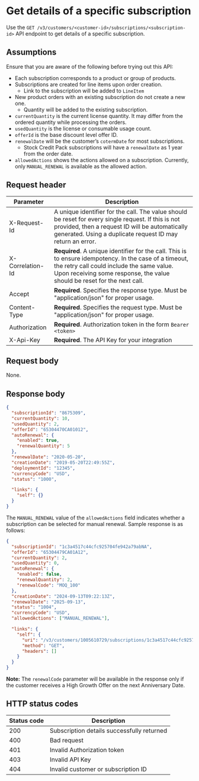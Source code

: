 # Get details of a specific subscription

Use the `GET /v3/customers/<customer-id>/subscriptions/<subscription-id>` API endpoint to get details of a specific subscription.

## Assumptions

Ensure that you are aware of the following before trying out this API:

- Each subscription corresponds to a product or group of products.
- Subscriptions are created for line items upon order creation.
  - Link to the subscription will be added to `LineItem`
- New product orders with an existing subscription do not create a new one.
  - Quantity will be added to the existing subscription.
- `currentQuantity` is the current license quantity. It may differ from the ordered quantity while processing the orders.
- `usedQuantity` is the license or consumable usage count.
- `offerId` is the base discount level offer ID.
- `renewalDate` will be the customer’s `cotermDate` for most subscriptions.
  - Stock Credit Pack subscriptions will have a `renewalDate` as 1 year from the order date.
- `allowedActions` shows the actions allowed on a subscription. Currently, only `MANUAL_RENEWAL` is available as the allowed action.

## Request header

| Parameter        | Description                                                                                                                                                                                                                      |
|------------------|----------------------------------------------------------------------------------------------------------------------------------------------------------------------------------------------------------------------------------|
| X-Request-Id     | A unique identifier for the call. The value should be reset for every single request. If this is not provided, then a request ID will be automatically generated. Using a duplicate request ID may return an error.              |
| X-Correlation-Id | **Required**. A unique identifier for the call. This is to ensure idempotency. In the case of a timeout, the retry call could include the same value. Upon receiving some response, the value should be reset for the next call. |
| Accept           | **Required**. Specifies the response type. Must be "application/json" for proper usage.                                                                                                                                          |
| Content-Type     | **Required**. Specifies the request type. Must be "application/json" for proper usage.                                                                                                                                           |
| Authorization    | **Required**. Authorization token in the form `Bearer <token>`                                                                                                                                                                   |
| X-Api-Key        | **Required**. The API Key for your integration                                                                                                                                                                                   |

## Request body

None.

## Response body

```json
{
  "subscriptionId": "8675309",
  "currentQuantity": 10,
  "usedQuantity": 2,
  "offerId": "65304470CA01012",
  "autoRenewal": {
    "enabled": true,
    "renewalQuantity": 5
  },
  "renewalDate": "2020-05-20",
  "creationDate": "2019-05-20T22:49:55Z",
  "deploymentId": "12345",
  "currencyCode": "USD",
  "status": "1000",

  "links": {
    "self": {}
  }
}
```

The `MANUAL_RENEWAL` value of the `allowedActions` field indicates whether a subscription can be selected for manual renewal. Sample response is as follows:

```json
{
  "subscriptionId": "1c3a4517c44cfc925704fe942a79abNA",
  "offerId": "65304479CA01A12",
  "currentQuantity": 2,
  "usedQuantity": 0,
  "autoRenewal": {
    "enabled": false,
    "renewalQuantity": 2,
    "renewalCode": "MOQ_100"
  },
  "creationDate": "2024-09-13T09:22:13Z",
  "renewalDate": "2025-09-13",
  "status": "1004",
  "currencyCode": "USD",
  "allowedActions": ["MANUAL_RENEWAL"],

  "links": {
    "self": {
      "uri": "/v3/customers/1005610729/subscriptions/1c3a4517c44cfc925704fe942a79abNA",
      "method": "GET",
      "headers": []
    }
  }
}
```

**Note:** The `renewalCode` parameter will be available in the response only if the customer receives a High Growth Offer on the next Anniversary Date.

## HTTP status codes

| Status code | Description                                |
| ----------- | ------------------------------------------ |
| 200         | Subscription details successfully returned |
| 400         | Bad request                                |
| 401         | Invalid Authorization token                |
| 403         | Invalid API Key                            |
| 404         | Invalid customer or subscription ID        |
